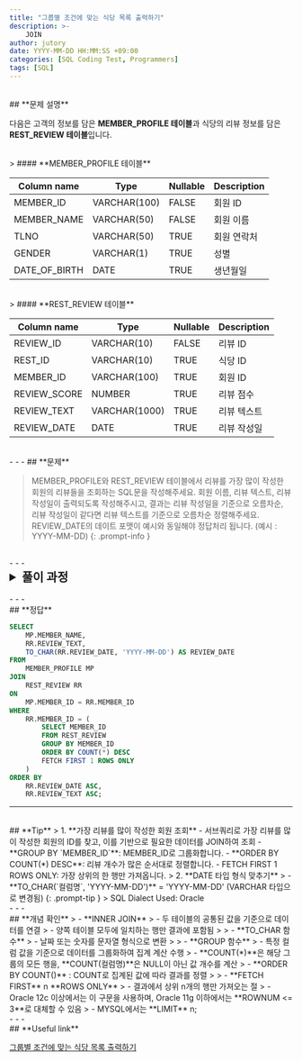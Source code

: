 ```yaml
---
title: "그룹별 조건에 맞는 식당 목록 출력하기"
description: >-
    JOIN
author: jutory
date: YYYY-MM-DD HH:MM:SS +09:00
categories: [SQL Coding Test, Programmers]
tags: [SQL]
---
```


<br>
## **문제 설명**

다음은 고객의 정보를 담은 **MEMBER_PROFILE 테이블**과 식당의 리뷰 정보를 담은 **REST_REVIEW 테이블**입니다.

<br>
> #### **MEMBER_PROFILE 테이블**

| Column name   | Type         | Nullable | Description          |
|---------------|--------------|----------|----------------------|
| MEMBER_ID     | VARCHAR(100) | FALSE    | 회원 ID              |
| MEMBER_NAME   | VARCHAR(50)  | FALSE    | 회원 이름            |
| TLNO          | VARCHAR(50)  | TRUE     | 회원 연락처          |
| GENDER        | VARCHAR(1)   | TRUE     | 성별                 |
| DATE_OF_BIRTH | DATE         | TRUE     | 생년월일            |

<br>
> #### **REST_REVIEW 테이블**

| Column name   | Type         | Nullable | Description          |
|---------------|--------------|----------|----------------------|
| REVIEW_ID     | VARCHAR(10)  | FALSE    | 리뷰 ID              |
| REST_ID       | VARCHAR(10)  | TRUE     | 식당 ID              |
| MEMBER_ID     | VARCHAR(100) | TRUE     | 회원 ID              |
| REVIEW_SCORE  | NUMBER       | TRUE     | 리뷰 점수            |
| REVIEW_TEXT   | VARCHAR(1000)| TRUE     | 리뷰 텍스트          |
| REVIEW_DATE   | DATE         | TRUE     | 리뷰 작성일          |

<br>
- - -
## **문제**

> MEMBER_PROFILE와 REST_REVIEW 테이블에서 리뷰를 가장 많이 작성한 회원의 리뷰들을 조회하는 SQL문을 작성해주세요. 회원 이름, 리뷰 텍스트, 리뷰 작성일이 출력되도록 작성해주시고, 결과는 리뷰 작성일을 기준으로 오름차순, 리뷰 작성일이 같다면 리뷰 텍스트를 기준으로 오름차순 정렬해주세요. REVIEW_DATE의 데이트 포맷이 예시와 동일해야 정답처리 됩니다. (예시 : YYYY-MM-DD)
{: .prompt-info }

<br>
- - -
<br>
<details>
  <summary style="font-size: 1.5em; font-weight: bold;">풀이 과정</summary>
<div markdown="1">
1. **조건 확인**  
   - `MEMBER_ID` 기준 리뷰를 가장 많이 작성한 회원의 리뷰 데이터 조회
   - `REVIEW_DATE`의 데이트 포맷은 YYYY-MM-DD

2. **리뷰를 가장 많이 작성한 회원 찾기**  
   - REST_REVIEW 테이블에서 회원별 리뷰 개수를 그룹화하여, 가장 많은 리뷰를 작성한 회원 찾기
   - 이를 위해 **GROUP BY `MEMBER_ID`**를 사용하여 회원별 리뷰 개수를 계산하고, **COUNT(*)**로 로 각 회원의 리뷰 개수를 집계
   - **ORDER BY COUNT(*) DESC**로 리뷰 개수가 가장 많은 회원을 찾고, **FETCH FIRST 1 ROWS ONLY**로 상위 한 명만 선택

3. **테이블 결합 (JOIN)**  
   - **INNSER JOIN** 선택 이유 : 리뷰를 쓴 회원이여야 하므로 두 테이블 모두에 존재하는 `MEMBER_ID` 여야 하기 때문

4. **결과 정렬**
   - 정렬 기준에 따라 **ORDER BY**로 결과 정렬
       - 리뷰 작성일(`REVIEW_DATE`)를 기준으로 오름차순
       - 리뷰 작성일이 같다면 `REVIEW_TEXT` 기준 오름차순

5. **최종 결과 출력**  
   - 최종적으로 회원 **이름(`MEMBER_NAME`)**, **리뷰 텍스트(`REVIEW_TEXT`)**, **리뷰 작성일(`REVIEW_DATE`)**만 출력
   - **TO_CHAR(REVIEW_DATE, 'YYYY-MM-DD')**를 사용하여 날짜를 **YYYY-MM-DD** 형식의 문자열로 변환

* **교훈**  
   - 서브쿼리 활용해서 특정 조건에 맞는 데이터를 먼저 필터링한 후 메인 쿼리에서 결합하는 것... 자주 쓰임.
   - 익숙하지 않은 **FETCH FIRST 숫자 ROWS ONLY**.. 기존에 쓰던 ROWNUM만이 자꾸 떠오른다.....
</div>
</details>

<br>
- - -
<br>
## **정답**

```sql
SELECT
    MP.MEMBER_NAME,
    RR.REVIEW_TEXT,
    TO_CHAR(RR.REVIEW_DATE, 'YYYY-MM-DD') AS REVIEW_DATE
FROM
    MEMBER_PROFILE MP
JOIN
    REST_REVIEW RR
ON
    MP.MEMBER_ID = RR.MEMBER_ID
WHERE
    RR.MEMBER_ID = (
        SELECT MEMBER_ID
        FROM REST_REVIEW
        GROUP BY MEMBER_ID
        ORDER BY COUNT(*) DESC
        FETCH FIRST 1 ROWS ONLY
    )
ORDER BY
    RR.REVIEW_DATE ASC,
    RR.REVIEW_TEXT ASC;  
```

- - -
<br>
## **Tip**
> 1. **가장 리뷰를 많이 작성한 회원 조회**
     - 서브쿼리로 가장 리뷰를 많이 작성한 회원의 ID를 찾고, 이를 기반으로 필요한 데이터를 JOIN하여 조회
        - **GROUP BY `MEMBER_ID`**: MEMBER_ID로 그룹화합니다.
        - **ORDER BY COUNT(*) DESC**: 리뷰 개수가 많은 순서대로 정렬합니다.
        - FETCH FIRST 1 ROWS ONLY: 가장 상위의 한 행만 가져옵니다.
> 2. **DATE 타입 형식 맞추기**  
>    - **TO_CHAR(`컬럼명`, 'YYYY-MM-DD')** = 'YYYY-MM-DD' (VARCHAR 타입으로 변경됨)
{: .prompt-tip }
> SQL Dialect Used: Oracle

<br>
- - -
<br>
## **개념 확인**
> - **INNER JOIN**
>    - 두 테이블의 공통된 값을 기준으로 데이터를 연결
>    - 양쪽 테이블 모두에 일치하는 행만 결과에 포함됨
>
> - **TO_CHAR 함수**
>    - 날짜 또는 숫자를 문자열 형식으로 변환
>
> - **GROUP 함수**
>    - 특정 컬럼 값을 기준으로 데이터를 그룹화하여 집계 계산 수행
>        - **COUNT(*)**은 해당 그룹의 모든 행을, **COUNT(컬럼명)**은 NULL이 아닌 값 개수를 계산
>        - **ORDER BY COUNT()** : COUNT로 집계된 값에 따라 결과를 정렬
>
> - **FETCH FIRST** n **ROWS ONLY**
>    - 결과에서 상위 n개의 행만 가져오는 절
>    - Oracle 12c 이상에서는 이 구문을 사용하며, Oracle 11g 이하에서는 **ROWNUM <= 3**로 대체할 수 있음
>    - MYSQL에서는 **LIMIT** n;

<br>
- - -
<br>
## **Useful link**

[그룹별 조건에 맞는 식당 목록 출력하기](https://school.programmers.co.kr/learn/courses/30/lessons/131124)